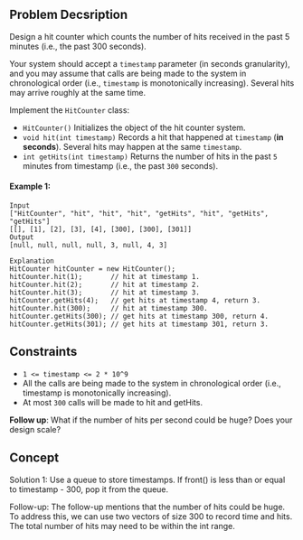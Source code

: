 ## Problem Decsription

Design a hit counter which counts the number of hits received in the past 5 minutes (i.e., the past 300 seconds).

Your system should accept a `timestamp` parameter (in seconds granularity), and you may assume that calls are being made to the system in chronological order (i.e., `timestamp` is monotonically increasing). Several hits may arrive roughly at the same time.

Implement the `HitCounter` class:

* `HitCounter()` Initializes the object of the hit counter system.
* `void hit(int timestamp)` Records a hit that happened at `timestamp` (**in seconds**). Several hits may happen at the same `timestamp`.
* `int getHits(int timestamp)` Returns the number of hits in the past `5` minutes from timestamp (i.e., the past `300` seconds).
 

#### Example 1:
```plaintext
Input
["HitCounter", "hit", "hit", "hit", "getHits", "hit", "getHits", "getHits"]
[[], [1], [2], [3], [4], [300], [300], [301]]
Output
[null, null, null, null, 3, null, 4, 3]

Explanation
HitCounter hitCounter = new HitCounter();
hitCounter.hit(1);       // hit at timestamp 1.
hitCounter.hit(2);       // hit at timestamp 2.
hitCounter.hit(3);       // hit at timestamp 3.
hitCounter.getHits(4);   // get hits at timestamp 4, return 3.
hitCounter.hit(300);     // hit at timestamp 300.
hitCounter.getHits(300); // get hits at timestamp 300, return 4.
hitCounter.getHits(301); // get hits at timestamp 301, return 3.
``` 

## Constraints

- `1 <= timestamp <= 2 * 10^9`
- All the calls are being made to the system in chronological order (i.e., timestamp is monotonically increasing).
- At most `300` calls will be made to hit and getHits.

**Follow up**: What if the number of hits per second could be huge? Does your design scale?

## Concept
Solution 1:
Use a queue to store timestamps. If front() is less than or equal to timestamp - 300, pop it from the queue.

Follow-up:
The follow-up mentions that the number of hits could be huge. To address this, we can use two vectors of size 300 to record time and hits. The total number of hits may need to be within the int range.
